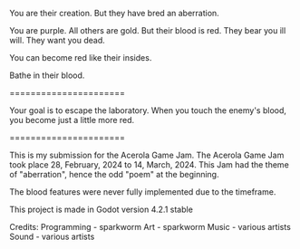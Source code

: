 You are their creation.
But they have bred an aberration.

You are purple.
All others are gold.
But their blood is red.
They bear you ill will.
They want you dead.

You can become red like their insides.

Bathe in their blood.

======================

Your goal is to escape the laboratory.
When you touch the enemy's blood, you become just a little more red.

======================

This is my submission for the Acerola Game Jam.
The Acerola Game Jam took place 28, February, 2024 to 14, March, 2024.
This Jam had the theme of "aberration", hence the odd "poem" at the beginning.

The blood features were never fully implemented due to the timeframe.

This project is made in Godot version 4.2.1 stable

Credits:
Programming - sparkworm
Art - sparkworm
Music - various artists
Sound - various artists
